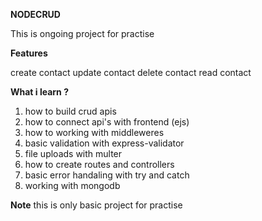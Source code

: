 **NODECRUD**

This is ongoing project for practise

**Features**

create contact 
update contact
delete contact
read contact

**What i learn ?**

1. how to build crud apis 
2. how to connect api's with frontend (ejs)
3. how to working with middleweres 
4. basic validation with express-validator 
5. file uploads with multer
6. how to create routes and controllers
7. basic error handaling with try and catch 
8. working with mongodb 

**Note**
this is only basic project for practise


